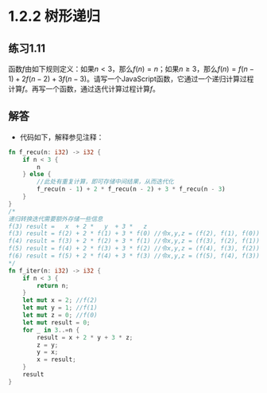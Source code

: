 # 1.2.2 树形递归
## 练习1.11
函数$f$由如下规则定义：如果$n<3$，那么$f(n)=n$；如果$n≥3$，那么$f(n)=f(n-1)+2f(n-2)+3f(n-3)$。请写一个JavaScript函数，它通过一个递归计算过程计算$f$。再写一个函数，通过迭代计算过程计算$f$。

## 解答
- 代码如下，解释参见注释：
```rust
fn f_recu(n: i32) -> i32 {
    if n < 3 {
        n
    } else {
        //此处有重复计算，即可存储中间结果，从而迭代化
        f_recu(n - 1) + 2 * f_recu(n - 2) + 3 * f_recu(n - 3)
    }
}
/*
递归转换迭代需要额外存储一些信息
f(3) result =   x  + 2 *   y  + 3 *   z
f(3) result = f(2) + 2 * f(1) + 3 * f(0) //令x,y,z = (f(2), f(1), f(0))
f(4) result = f(3) + 2 * f(2) + 3 * f(1) //令x,y,z = (f(3), f(2), f(1)) => z=y,y=x,x=result
f(5) result = f(4) + 2 * f(3) + 3 * f(2) //令x,y,z = (f(4), f(3), f(2))
f(6) result = f(5) + 2 * f(4) + 3 * f(3) //令x,y,z = (f(5), f(4), f(3))
*/
fn f_iter(n: i32) -> i32 {
    if n < 3 {
        return n;
    }
    let mut x = 2; //f(2)
    let mut y = 1; //f(1)
    let mut z = 0; //f(0)
    let mut result = 0;
    for _ in 3..=n {
        result = x + 2 * y + 3 * z;
        z = y;
        y = x;
        x = result;
    }
    result
}
```